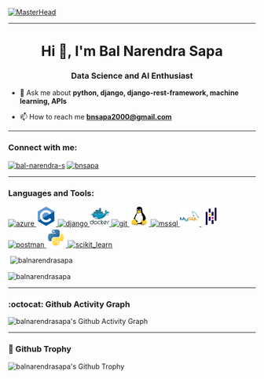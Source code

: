 [![MasterHead](https://media.licdn.com/dms/image/D4E16AQG8L1RqpnmiHw/profile-displaybackgroundimage-shrink_350_1400/0/1677881517240?e=1696464000&v=beta&t=zoJ3y6LinioZ-sjz15CJOfws2MhJ4OaadvjdePE2L6o)](https://www.linkedin.com/in/bal-narendra-s/)

---

<h1 align="center">Hi 👋, I'm Bal Narendra Sapa</h1>
<h3 align="center">Data Science and AI Enthusiast</h3>

- 💬 Ask me about **python, django, django-rest-framework, machine learning, APIs**

- 📫 How to reach me **bnsapa2000@gmail.com**

---

<h3 align="left">Connect with me:</h3>
<p align="left">
<a href="https://linkedin.com/in/bal-narendra-s" target="blank"><img align="center" src="https://raw.githubusercontent.com/rahuldkjain/github-profile-readme-generator/master/src/images/icons/Social/linked-in-alt.svg" alt="bal-narendra-s" height="30" width="40" /></a>
<a href="https://instagram.com/bnsapa" target="blank"><img align="center" src="https://raw.githubusercontent.com/rahuldkjain/github-profile-readme-generator/master/src/images/icons/Social/instagram.svg" alt="bnsapa" height="30" width="40" /></a>
</p>

---

<h3 align="left">Languages and Tools:</h3>
<p align="left"> <a href="https://azure.microsoft.com/en-in/" target="_blank" rel="noreferrer"> <img src="https://www.vectorlogo.zone/logos/microsoft_azure/microsoft_azure-icon.svg" alt="azure" width="40" height="40"/> </a> <a href="https://www.cprogramming.com/" target="_blank" rel="noreferrer"> <img src="https://raw.githubusercontent.com/devicons/devicon/master/icons/c/c-original.svg" alt="c" width="40" height="40"/> </a> <a href="https://www.djangoproject.com/" target="_blank" rel="noreferrer"> <img src="https://cdn.worldvectorlogo.com/logos/django.svg" alt="django" width="40" height="40"/> </a> <a href="https://www.docker.com/" target="_blank" rel="noreferrer"> <img src="https://raw.githubusercontent.com/devicons/devicon/master/icons/docker/docker-original-wordmark.svg" alt="docker" width="40" height="40"/> </a> <a href="https://git-scm.com/" target="_blank" rel="noreferrer"> <img src="https://www.vectorlogo.zone/logos/git-scm/git-scm-icon.svg" alt="git" width="40" height="40"/> </a> <a href="https://www.linux.org/" target="_blank" rel="noreferrer"> <img src="https://raw.githubusercontent.com/devicons/devicon/master/icons/linux/linux-original.svg" alt="linux" width="40" height="40"/> </a> <a href="https://www.microsoft.com/en-us/sql-server" target="_blank" rel="noreferrer"> <img src="https://www.svgrepo.com/show/303229/microsoft-sql-server-logo.svg" alt="mssql" width="40" height="40"/> </a> <a href="https://www.mysql.com/" target="_blank" rel="noreferrer"> <img src="https://raw.githubusercontent.com/devicons/devicon/master/icons/mysql/mysql-original-wordmark.svg" alt="mysql" width="40" height="40"/> </a> <a href="https://pandas.pydata.org/" target="_blank" rel="noreferrer"> <img src="https://raw.githubusercontent.com/devicons/devicon/2ae2a900d2f041da66e950e4d48052658d850630/icons/pandas/pandas-original.svg" alt="pandas" width="40" height="40"/> </a> <a href="https://postman.com" target="_blank" rel="noreferrer"> <img src="https://www.vectorlogo.zone/logos/getpostman/getpostman-icon.svg" alt="postman" width="40" height="40"/> </a> <a href="https://www.python.org" target="_blank" rel="noreferrer"> <img src="https://raw.githubusercontent.com/devicons/devicon/master/icons/python/python-original.svg" alt="python" width="40" height="40"/> </a> <a href="https://scikit-learn.org/" target="_blank" rel="noreferrer"> <img src="https://upload.wikimedia.org/wikipedia/commons/0/05/Scikit_learn_logo_small.svg" alt="scikit_learn" width="40" height="40"/> </a> </p>

<p>&nbsp;<img align="center" src="https://github-readme-stats.vercel.app/api?username=balnarendrasapa&show_icons=true&theme=dark&locale=en" alt="balnarendrasapa" /></p>

<p><img align="center" src="https://github-readme-streak-stats.herokuapp.com/?user=balnarendrasapa&theme=dark" alt="balnarendrasapa" /></p>

---

### :octocat: Github Activity Graph

![balnarendrasapa's Github Activity Graph](https://github-readme-activity-graph.vercel.app/graph?username=balnarendrasapa&theme=react-dark&hide_border=true&radius=5)

---

### :mushroom: Github Trophy

![balnarendrasapa's Github Trophy](https://github-profile-trophy.vercel.app/?username=balnarendrasapa&theme=monokai&no-bg=true&no-frame=true&rank=-C,-B)


